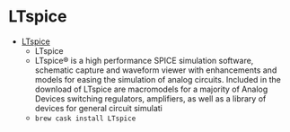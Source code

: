 # LTspice
- [LTspice](https://www.analog.com/en/design-center/design-tools-and-calculators/ltspice-simulator.html)
  -  LTspice
  - LTspice® is a high performance SPICE simulation software, schematic capture and waveform viewer with enhancements and models for easing the simulation of analog circuits. Included in the download of LTspice are macromodels for a majority of Analog Devices switching regulators, amplifiers, as well as a library of devices for general circuit simulati
  - `brew cask install LTspice`
